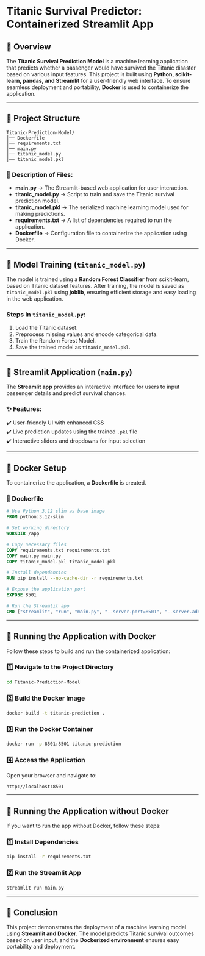 # Titanic Survival Predictor: Containerized Streamlit App

## 📌 Overview
The **Titanic Survival Prediction Model** is a machine learning application that predicts whether a passenger would have survived the Titanic disaster based on various input features. This project is built using **Python, scikit-learn, pandas, and Streamlit** for a user-friendly web interface. To ensure seamless deployment and portability, **Docker** is used to containerize the application.

---

## 📂 Project Structure
```
Titanic-Prediction-Model/
│── Dockerfile
│── requirements.txt
│── main.py
│── titanic_model.py
│── titanic_model.pkl
```

### 📜 Description of Files:
- **main.py** → The Streamlit-based web application for user interaction.
- **titanic_model.py** → Script to train and save the Titanic survival prediction model.
- **titanic_model.pkl** → The serialized machine learning model used for making predictions.
- **requirements.txt** → A list of dependencies required to run the application.
- **Dockerfile** → Configuration file to containerize the application using Docker.

---

## 🤖 Model Training (`titanic_model.py`)
The model is trained using a **Random Forest Classifier** from scikit-learn, based on Titanic dataset features. After training, the model is saved as `titanic_model.pkl` using **joblib**, ensuring efficient storage and easy loading in the web application.

### Steps in `titanic_model.py`:
1. Load the Titanic dataset.
2. Preprocess missing values and encode categorical data.
3. Train the Random Forest Model.
4. Save the trained model as `titanic_model.pkl`.

---

## 🎨 Streamlit Application (`main.py`)
The **Streamlit app** provides an interactive interface for users to input passenger details and predict survival chances.

### ✨ Features:
✔️ User-friendly UI with enhanced CSS  
✔️ Live prediction updates using the trained `.pkl` file  
✔️ Interactive sliders and dropdowns for input selection  

---

## 🐳 Docker Setup
To containerize the application, a **Dockerfile** is created.

### 📄 Dockerfile
```dockerfile
# Use Python 3.12 slim as base image
FROM python:3.12-slim

# Set working directory
WORKDIR /app

# Copy necessary files
COPY requirements.txt requirements.txt
COPY main.py main.py
COPY titanic_model.pkl titanic_model.pkl

# Install dependencies
RUN pip install --no-cache-dir -r requirements.txt

# Expose the application port
EXPOSE 8501

# Run the Streamlit app
CMD ["streamlit", "run", "main.py", "--server.port=8501", "--server.address=0.0.0.0"]
```

---

## 🚀 Running the Application with Docker
Follow these steps to build and run the containerized application:

### 1️⃣ Navigate to the Project Directory
```sh
cd Titanic-Prediction-Model
```

### 2️⃣ Build the Docker Image
```sh
docker build -t titanic-prediction .
```

### 3️⃣ Run the Docker Container
```sh
docker run -p 8501:8501 titanic-prediction
```

### 4️⃣ Access the Application
Open your browser and navigate to:
```
http://localhost:8501
```

---

## 🚀 Running the Application without Docker
If you want to run the app without Docker, follow these steps:

### 1️⃣ Install Dependencies
```sh
pip install -r requirements.txt
```

### 2️⃣ Run the Streamlit App
```sh
streamlit run main.py
```

---

## 🎯 Conclusion
This project demonstrates the deployment of a machine learning model using **Streamlit and Docker**. The model predicts Titanic survival outcomes based on user input, and the **Dockerized environment** ensures easy portability and deployment.



